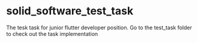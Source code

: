 # solid_software_test_task
The tesk task for junior flutter developer position.
Go to the test_task folder to check out the task implementation
